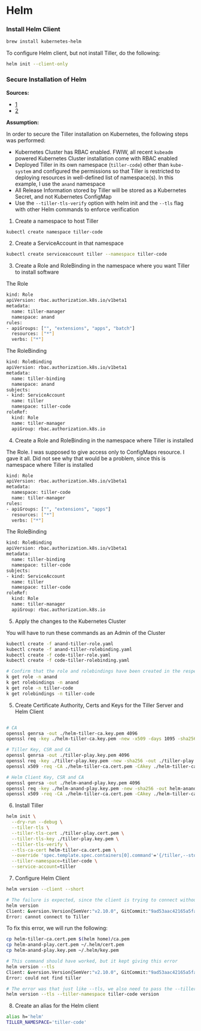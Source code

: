 # Helm

### Install Helm Client

```bash
brew install kubernetes-helm
```

To configure Helm client, but not install Tiller, do the following:

```bash
helm init --client-only
```

### Secure Installation of Helm

**Sources:**

- [1](https://docs.helm.sh/using_helm/#using-ssl-between-helm-and-tiller)
- [2](https://engineering.bitnami.com/articles/helm-security.html)

**Assumption:**

In order to secure the Tiller installation on Kubernetes, the following steps was performed:

- Kubernetes Cluster has RBAC enabled. FWIW, all recent `kubeadm` powered Kubernetes Cluster installation come with RBAC enabled
- Deployed Tiller in its own namespace (`tiller-code`) other than `kube-system` and configured the permissions so that Tiller is restricted to deploying resources in well-defined list of namespace(s). In this example, I use the `anand` namespace
- All Release Information stored by Tiller will be stored as a Kubernetes Secret, and not Kubernetes ConfigMap
- Use the `--tiller-tls-verify` option with helm init and the `--tls` flag with other Helm commands to enforce verification

1. Create a namespace to host Tiller

```bash
kubectl create namespace tiller-code
```

2. Create a ServiceAccount in that namespace

```bash
kubectl create serviceaccount tiller --namespace tiller-code
```

3. Create a Role and RoleBinding in the namespace where you want Tiller to install software

The Role

```bash
kind: Role
apiVersion: rbac.authorization.k8s.io/v1beta1
metadata:
  name: tiller-manager
  namespace: anand
rules:
- apiGroups: ["", "extensions", "apps", "batch"]
  resources: ["*"]
  verbs: ["*"]
```

The RoleBinding

```bash
kind: RoleBinding
apiVersion: rbac.authorization.k8s.io/v1beta1
metadata:
  name: tiller-binding
  namespace: anand
subjects:
- kind: ServiceAccount
  name: tiller
  namespace: tiller-code
roleRef:
  kind: Role
  name: tiller-manager
  apiGroup: rbac.authorization.k8s.io
```

4. Create a Role and RoleBinding in the namespace where Tiller is installed

The Role. I was supposed to give access only to ConfigMaps resource. I gave it all. Did not see why that would be a problem, since this is namespace where Tiller is installed

```bash
kind: Role
apiVersion: rbac.authorization.k8s.io/v1beta1
metadata:
  namespace: tiller-code
  name: tiller-manager
rules:
- apiGroups: ["", "extensions", "apps"]
  resources: ["*"]
  verbs: ["*"]
```

The RoleBinding

```bash
kind: RoleBinding
apiVersion: rbac.authorization.k8s.io/v1beta1
metadata:
  name: tiller-binding
  namespace: tiller-code
subjects:
- kind: ServiceAccount
  name: tiller
  namespace: tiller-code
roleRef:
  kind: Role
  name: tiller-manager
  apiGroup: rbac.authorization.k8s.io
```

5. Apply the changes to the Kubernetes Cluster

You will have to run these commands as an Admin of the Cluster

```bash
kubectl create -f anand-tiller-role.yaml
kubectl create -f anand-tiller-rolebinding.yaml
kubectl create -f code-tiller-role.yaml
kubectl create -f code-tiller-rolebinding.yaml

# Confirm that the role and rolebindings have been created in the respective namespace
k get role -n anand
k get rolebindings -n anand
k get role -n tiller-code
k get rolebindings -n tiller-code

```

5. Create Certificate Authority, Certs and Keys for the Tiller Server and Helm Client

```bash

# CA
openssl genrsa -out ./helm-tiller-ca.key.pem 4096
openssl req -key ./helm-tiller-ca.key.pem -new -x509 -days 1095 -sha256 -out helm-tiller-ca.cert.pem -extensions v3_ca

# Tiller Key, CSR and CA
openssl genrsa -out ./tiller-play.key.pem 4096
openssl req -key ./tiller-play.key.pem -new -sha256 -out ./tiller-play.csr.pem
openssl x509 -req -CA ./helm-tiller-ca.cert.pem -CAkey ./helm-tiller-ca.key.pem -CAcreateserial -in ./tiller-play.csr.pem -out tiller-play.cert.pem -days 365

# Helm Client Key, CSR and CA
openssl genrsa -out ./helm-anand-play.key.pem 4096
openssl req -key ./helm-anand-play.key.pem -new -sha256 -out helm-anand-play.csr.pem
openssl x509 -req -CA ./helm-tiller-ca.cert.pem -CAkey ./helm-tiller-ca.key.pem -CAcreateserial -in ./tiller-anand-play.csr.pem -out tiller-anand-play.cert.pem -days 365

```

6. Install Tiller

```bash
helm init \
  --dry-run --debug \
  --tiller-tls \
  --tiller-tls-cert ./tiller-play.cert.pem \
  --tiller-tls-key ./tiller-play.key.pem \
  --tiller-tls-verify \
  --tls-ca-cert helm-tiller-ca.cert.pem \
  --override 'spec.template.spec.containers[0].command'='{/tiller,--storage=secret}' \
  --tiller-namespace=tiller-code \
  --service-account=tiller
```

7. Configure Helm Client

```bash
helm version --client --short

# The failure is expected, since the client is trying to connect without TLS
helm version
Client: &version.Version{SemVer:"v2.10.0", GitCommit:"9ad53aac42165a5fadc6c87be0dea6b115f93090", GitTreeState:"clean"}
Error: cannot connect to Tiller
```

To fix this error, we will run the following:

```bash
cp helm-tiller-ca.cert.pem $(helm home)/ca.pem
cp helm-anand-play.cert.pem ~/.helm/cert.pem
cp helm-anand-play.key.pem ~/.helm/key.pem

# This command should have worked, but it kept giving this error
helm version --tls 
Client: &version.Version{SemVer:"v2.10.0", GitCommit:"9ad53aac42165a5fadc6c87be0dea6b115f93090", GitTreeState:"clean"}
Error: could not find tiller

# The error was that just like --tls, we also need to pass the --tiller-namespace option everytime we run the helm command
helm version --tls --tiller-namespace tiller-code version

```

8. Create an alias for the Helm client

```bash
alias h='helm'
TILLER_NAMESPACE='tiller-code'
```

